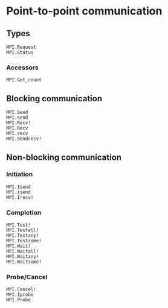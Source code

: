 # Point-to-point communication

## Types

```@docs
MPI.Request
MPI.Status
```

### Accessors

```@docs
MPI.Get_count
```

## Blocking communication

```@docs
MPI.Send
MPI.send
MPI.Recv!
MPI.Recv
MPI.recv
MPI.Sendrecv!
```

## Non-blocking communication

### Initiation

```@docs
MPI.Isend
MPI.isend
MPI.Irecv!
```

### Completion

```@docs
MPI.Test!
MPI.Testall!
MPI.Testany!
MPI.Testsome!
MPI.Wait!
MPI.Waitall!
MPI.Waitany!
MPI.Waitsome!
```

### Probe/Cancel

```@docs
MPI.Cancel!
MPI.Iprobe
MPI.Probe
```